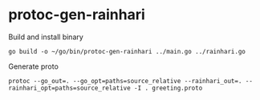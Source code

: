 # protoc-gen-rainhari

Build and install binary
```console
go build -o ~/go/bin/protoc-gen-rainhari ../main.go ../rainhari.go
```

Generate proto
```console
protoc --go_out=. --go_opt=paths=source_relative --rainhari_out=. --rainhari_opt=paths=source_relative -I . greeting.proto
```